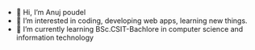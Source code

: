 - 👋 Hi, I’m Anuj poudel
- 👀 I’m interested in coding, developing web apps, learning new things.
- 🌱 I’m currently learning BSc.CSIT-Bachlore in computer science and information technology

<!---
Anuj-poudel54/Anuj-poudel54 is a ✨ special ✨ repository because its `README.md` (this file) appears on your GitHub profile.
You can click the Preview link to take a look at your changes.
--->
